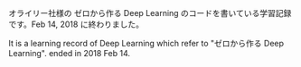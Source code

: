 オライリー社様の ゼロから作る Deep Learning のコードを書いている学習記録です。Feb 14, 2018 に終わりました。

It is a learning record of Deep Learning which refer to "ゼロから作る Deep Learning". ended in 2018 Feb 14.
